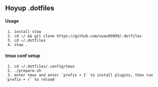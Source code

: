 ## Hoyup .dotfiles

#### Usage

     1. install stow
     2. cd ~/ && git clone https://github.com/uuau99999/.dotfiles
     3. cd ~/.dotfiles
     4. stow .

#### tmux conf setup

     1. cd ~/.dotfiles/.config/tmux
     2. ./prepare.sh
     3. enter tmux and enter `prefix + I` to install plugins, then run `prefix + r` to reload
